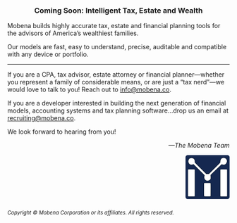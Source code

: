 <div align="center">

### Coming Soon: Intelligent Tax, Estate and Wealth

</div>

Mobena builds highly accurate tax, estate and financial planning tools for the advisors of America’s wealthiest families.

Our models are fast, easy to understand, precise, auditable and compatible with any device or portfolio.

---

If you are a CPA, tax advisor, estate attorney or financial planner—whether you represent a family of considerable means, or are just a “tax nerd”—we would love to talk to you! Reach out to info@mobena.co.

If you are a developer interested in building the next generation of financial models, accounting systems and tax planning software…drop us an email at recruiting@mobena.co.

We look forward to hearing from you!

<div align="right">

_—The Mobena Team_

<picture>
    <source media="(prefers-color-scheme: dark)" srcset="/assets/dark.svg">
    <source media="(prefers-color-scheme: light)" srcset="/assets/light.svg">
    <img src="/assets/dark.svg" alt="Mobena Logo: a 'M' that looks like a combination bar-and-line graph, and is visually suggestive of a 3-person family (2 parents on standing either side of their child)." width="100" height="auto">
  </picture>

</div>

<sub><i>Copyright © Mobena Corporation or its affiliates. All rights reserved.</i></sub>